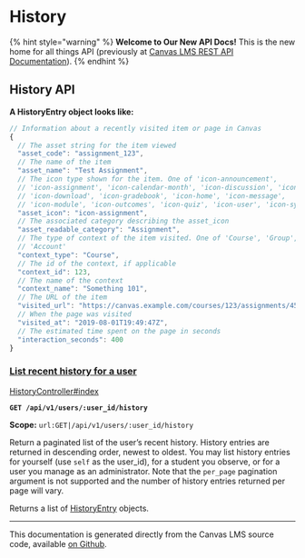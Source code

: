 # History

{% hint style="warning" %}
**Welcome to Our New API Docs!** This is the new home for all things API (previously at [Canvas LMS REST API Documentation](https://api.instructure.com)).
{% endhint %}

## History API

**A HistoryEntry object looks like:**

```js
// Information about a recently visited item or page in Canvas
{
  // The asset string for the item viewed
  "asset_code": "assignment_123",
  // The name of the item
  "asset_name": "Test Assignment",
  // The icon type shown for the item. One of 'icon-announcement',
  // 'icon-assignment', 'icon-calendar-month', 'icon-discussion', 'icon-document',
  // 'icon-download', 'icon-gradebook', 'icon-home', 'icon-message',
  // 'icon-module', 'icon-outcomes', 'icon-quiz', 'icon-user', 'icon-syllabus'
  "asset_icon": "icon-assignment",
  // The associated category describing the asset_icon
  "asset_readable_category": "Assignment",
  // The type of context of the item visited. One of 'Course', 'Group', 'User', or
  // 'Account'
  "context_type": "Course",
  // The id of the context, if applicable
  "context_id": 123,
  // The name of the context
  "context_name": "Something 101",
  // The URL of the item
  "visited_url": "https://canvas.example.com/courses/123/assignments/456",
  // When the page was visited
  "visited_at": "2019-08-01T19:49:47Z",
  // The estimated time spent on the page in seconds
  "interaction_seconds": 400
}
```

### [List recent history for a user](#method.history.index) <a href="#method.history.index" id="method.history.index"></a>

[HistoryController#index](https://github.com/instructure/canvas-lms/blob/master/app/controllers/history_controller.rb)

**`GET /api/v1/users/:user_id/history`**

**Scope:** `url:GET|/api/v1/users/:user_id/history`

Return a paginated list of the user’s recent history. History entries are returned in descending order, newest to oldest. You may list history entries for yourself (use `self` as the user_id), for a student you observe, or for a user you manage as an administrator. Note that the `per_page` pagination argument is not supported and the number of history entries returned per page will vary.

Returns a list of [HistoryEntry](#historyentry) objects.

---

This documentation is generated directly from the Canvas LMS source code, available [on Github](https://github.com/instructure/canvas-lms).
